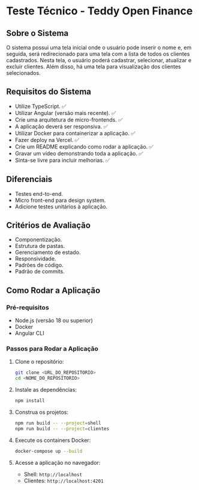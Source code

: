 # Teste Técnico - Teddy Open Finance

## Sobre o Sistema

O sistema possui uma tela inicial onde o usuário pode inserir o nome e, em seguida, será redirecionado para uma tela com a lista de todos os clientes cadastrados. Nesta tela, o usuário poderá cadastrar, selecionar, atualizar e excluir clientes. Além disso, há uma tela para visualização dos clientes selecionados.

## Requisitos do Sistema

- Utilize TypeScript. ✅
- Utilizar Angular (versão mais recente). ✅
- Crie uma arquitetura de micro-frontends. ✅
- A aplicação deverá ser responsiva. ✅
- Utilizar Docker para containerizar a aplicação. ✅
- Fazer deploy na Vercel. ✅
- Crie um README explicando como rodar a aplicação. ✅
- Gravar um vídeo demonstrando toda a aplicação. ✅
- Sinta-se livre para incluir melhorias. ✅

## Diferenciais

- Testes end-to-end.
- Micro front-end para design system.
- Adicione testes unitários à aplicação.

## Critérios de Avaliação

- Componentização.
- Estrutura de pastas.
- Gerenciamento de estado.
- Responsividade.
- Padrões de código.
- Padrão de commits.

## Como Rodar a Aplicação

### Pré-requisitos

- Node.js (versão 18 ou superior)
- Docker
- Angular CLI

### Passos para Rodar a Aplicação

1. Clone o repositório:

   ```sh
   git clone <URL_DO_REPOSITORIO>
   cd <NOME_DO_REPOSITORIO>
   ```

2. Instale as dependências:

   ```sh
   npm install
   ```

3. Construa os projetos:

   ```sh
   npm run build -- --project=shell
   npm run build -- --project=clientes
   ```

4. Execute os containers Docker:

   ```sh
   docker-compose up --build
   ```

5. Acesse a aplicação no navegador:
   - Shell: `http://localhost`
   - Clientes: `http://localhost:4201`
